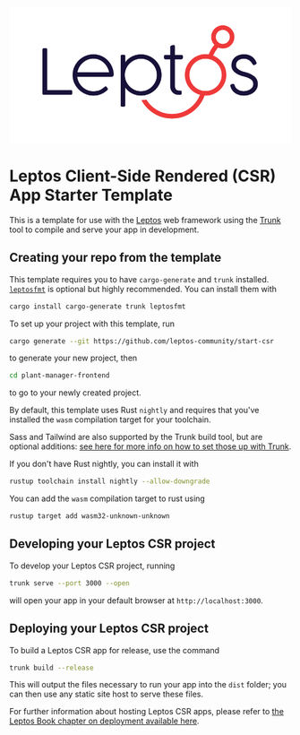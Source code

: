 <picture>
    <source srcset="https://raw.githubusercontent.com/leptos-rs/leptos/main/docs/logos/Leptos_logo_Solid_White.svg" media="(prefers-color-scheme: dark)">
    <img src="https://raw.githubusercontent.com/leptos-rs/leptos/main/docs/logos/Leptos_logo_RGB.svg" alt="Leptos Logo">
</picture>

# Leptos Client-Side Rendered (CSR) App Starter Template

This is a template for use with the [Leptos][Leptos] web framework using the [Trunk][Trunk] tool to compile and serve your app in development.

## Creating your repo from the template

This template requires you to have `cargo-generate` and `trunk` installed. [`leptosfmt`](https://github.com/bram209/leptosfmt) is optional but highly recommended. You can install them with

```sh
cargo install cargo-generate trunk leptosfmt
```


To set up your project with this template, run

```sh
cargo generate --git https://github.com/leptos-community/start-csr
```

to generate your new project, then

```sh
cd plant-manager-frontend
```

to go to your newly created project.

By default, this template uses Rust `nightly` and requires that you've installed the `wasm` compilation target for your toolchain.


Sass and Tailwind are also supported by the Trunk build tool, but are optional additions: [see here for more info on how to set those up with Trunk][Trunk-instructions].


If you don't have Rust nightly, you can install it with
```sh
rustup toolchain install nightly --allow-downgrade
```

You can add the `wasm` compilation target to rust using
```sh
rustup target add wasm32-unknown-unknown
```


## Developing your Leptos CSR project

To develop your Leptos CSR project, running

```sh
trunk serve --port 3000 --open
```

will open your app in your default browser at `http://localhost:3000`.


## Deploying your Leptos CSR project

To build a Leptos CSR app for release, use the command

```sh
trunk build --release
```

This will output the files necessary to run your app into the `dist` folder; you can then use any static site host to serve these files.

For further information about hosting Leptos CSR apps, please refer to [the Leptos Book chapter on deployment available here][deploy-csr].


[Leptos]: https://github.com/leptos-rs/leptos

[Trunk]: https://github.com/trunk-rs/trunk
[Trunk-instructions]: https://trunkrs.dev/assets/

[deploy-csr]: https://book.leptos.dev/deployment/csr.html